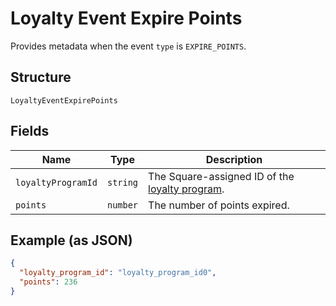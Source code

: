 
# Loyalty Event Expire Points

Provides metadata when the event `type` is `EXPIRE_POINTS`.

## Structure

`LoyaltyEventExpirePoints`

## Fields

| Name | Type | Description |
|  --- | --- | --- |
| `loyaltyProgramId` | `string` | The Square-assigned ID of the [loyalty program](#type-LoyaltyProgram). |
| `points` | `number` | The number of points expired. |

## Example (as JSON)

```json
{
  "loyalty_program_id": "loyalty_program_id0",
  "points": 236
}
```

